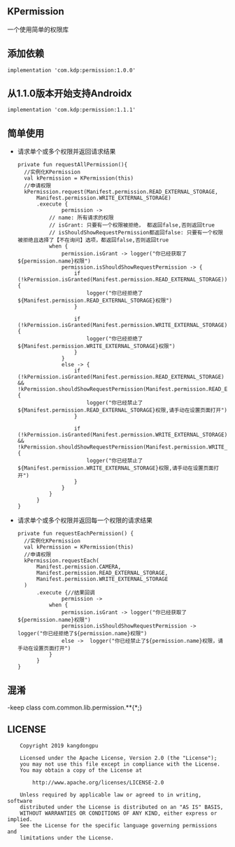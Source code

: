 ## KPermission
一个使用简单的权限库

## 添加依赖
    implementation 'com.kdp:permission:1.0.0'
## 从1.1.0版本开始支持Androidx
    implementation 'com.kdp:permission:1.1.1'
## 简单使用

- 请求单个或多个权限并返回请求结果

      private fun requestAllPermission(){
        //实例化KPermission
        val kPermission = KPermission(this)
        //申请权限
        kPermission.request(Manifest.permission.READ_EXTERNAL_STORAGE,
            Manifest.permission.WRITE_EXTERNAL_STORAGE)
            .execute {
                    permission ->
                // name: 所有请求的权限
                // isGrant: 只要有一个权限被拒绝， 都返回false,否则返回true
                // isShouldShowRequestPermission都返回false: 只要有一个权限被拒绝且选择了【不在询问】选项，都返回false,否则返回true
                when {
                    permission.isGrant -> logger("你已经获取了${permission.name}权限")
                    permission.isShouldShowRequestPermission -> {
                        if (!kPermission.isGranted(Manifest.permission.READ_EXTERNAL_STORAGE)){
                            logger("你已经拒绝了${Manifest.permission.READ_EXTERNAL_STORAGE}权限")
                        }

                        if (!kPermission.isGranted(Manifest.permission.WRITE_EXTERNAL_STORAGE)){
                            logger("你已经拒绝了${Manifest.permission.WRITE_EXTERNAL_STORAGE}权限")
                        }
                    }
                    else -> {
                        if (!kPermission.isGranted(Manifest.permission.READ_EXTERNAL_STORAGE) && !kPermission.shouldShowRequestPermission(Manifest.permission.READ_EXTERNAL_STORAGE)){
                            logger("你已经禁止了${Manifest.permission.READ_EXTERNAL_STORAGE}权限,请手动在设置页面打开")
                        }

                        if (!kPermission.isGranted(Manifest.permission.WRITE_EXTERNAL_STORAGE) && !kPermission.shouldShowRequestPermission(Manifest.permission.WRITE_EXTERNAL_STORAGE)){
                            logger("你已经禁止了${Manifest.permission.WRITE_EXTERNAL_STORAGE}权限,请手动在设置页面打开")
                        }
                    }
                }
            }
      }



- 请求单个或多个权限并返回每一个权限的请求结果
    
      private fun requestEachPermission() {
        //实例化KPermission
        val kPermission = KPermission(this)
        //申请权限
        kPermission.requestEach(
            Manifest.permission.CAMERA,
            Manifest.permission.READ_EXTERNAL_STORAGE,
            Manifest.permission.WRITE_EXTERNAL_STORAGE
        )
            .execute {//结果回调
                    permission ->
                when {
                    permission.isGrant -> logger("你已经获取了${permission.name}权限")
                    permission.isShouldShowRequestPermission -> logger("你已经拒绝了${permission.name}权限")
                    else ->  logger("你已经禁止了${permission.name}权限，请手动在设置页面打开")
                }
            }
      }
      
## 混淆

-keep class com.common.lib.permission.**{*;}
      

## LICENSE

        Copyright 2019 kangdongpu

        Licensed under the Apache License, Version 2.0 (the "License");
        you may not use this file except in compliance with the License.
        You may obtain a copy of the License at

            http://www.apache.org/licenses/LICENSE-2.0

        Unless required by applicable law or agreed to in writing, software
        distributed under the License is distributed on an "AS IS" BASIS,
        WITHOUT WARRANTIES OR CONDITIONS OF ANY KIND, either express or implied.
        See the License for the specific language governing permissions and
        limitations under the License.

